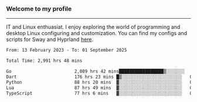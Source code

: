 ### Welcome to my profile

---

IT and Linux enthuasiat. I enjoy exploring the world of programming and desktop Linux configuring and customization. You can find my configs and scripts for Sway and Hyprland [here](https://github.com/uroborosq/mess-of-linux-configurations).

<!-- <div display="block">
 	<img align="left" width="48%" alt="isocalendar" src=".github/metrics/isocalendar_metrics.svg" />
	<img align="center" width="48%" alt="contributions" src=".github/metrics/contributions_metrics.svg" />
	<img align="center" alt="languages" src=".github/metrics/languages_metrics.svg" />
</div> -->

<!-- ![](https://komarev.com/ghpvc/?username=uroborosq&color=success&style=flat-square) -->
<!-- [](https://img.shields.io/github/last-commit/uroborosq/uroborosq?label=Profile%20updated&style=flat-square) -->

<!--START_SECTION:waka-->

```txt
From: 13 February 2023 - To: 01 September 2025

Total Time: 2,991 hrs 48 mins

Go                        2,089 hrs 42 mins█████████████████▒░░░░░░░   69.26 %
Dart                      176 hrs 23 mins █▒░░░░░░░░░░░░░░░░░░░░░░░   05.85 %
Python                    88 hrs 20 mins  ▓░░░░░░░░░░░░░░░░░░░░░░░░   02.93 %
Lua                       87 hrs 49 mins  ▓░░░░░░░░░░░░░░░░░░░░░░░░   02.91 %
TypeScript                77 hrs 6 mins   ▓░░░░░░░░░░░░░░░░░░░░░░░░   02.56 %
```

<!--END_SECTION:waka-->
